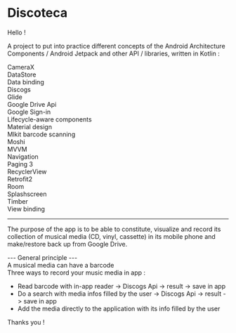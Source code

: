 # Discoteca

Hello !

A project to put into practice different concepts of the Android Architecture Components / Android Jetpack and other API / libraries, written in Kotlin :

CameraX<br/>
DataStore<br/>
Data binding<br/>
Discogs<br/>
Glide<br/>
Google Drive Api<br/>
Google Sign-in<br/>
Lifecycle-aware components<br/>
Material design<br/>
Mlkit barcode scanning<br/>
Moshi<br/>
MVVM<br/>
Navigation<br/>
Paging 3<br/>
RecyclerView<br/>
Retrofit2<br/>
Room<br/>
Splashscreen<br/>
Timber<br/>
View binding<br/>

*******************

The purpose of the app is to be able to constitute, visualize and record its collection of musical media (CD, vinyl, cassette) in its mobile phone and make/restore back up from Google Drive.</br>

--- General principle --- <br/>
A musical media can have a barcode <br/>
Three ways to record your music media in app : <br/>
* Read barcode with in-app reader -> Discogs Api -> result -> save in app
* Do a search with media infos filled by the user -> Discogs Api -> result -> save in app
* Add the media directly to the application with its info filled by the user

Thanks you !
